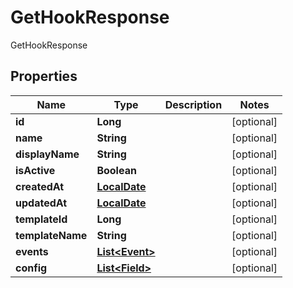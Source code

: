 

# GetHookResponse

GetHookResponse
## Properties

Name | Type | Description | Notes
------------ | ------------- | ------------- | -------------
**id** | **Long** |  |  [optional]
**name** | **String** |  |  [optional]
**displayName** | **String** |  |  [optional]
**isActive** | **Boolean** |  |  [optional]
**createdAt** | [**LocalDate**](LocalDate.md) |  |  [optional]
**updatedAt** | [**LocalDate**](LocalDate.md) |  |  [optional]
**templateId** | **Long** |  |  [optional]
**templateName** | **String** |  |  [optional]
**events** | [**List&lt;Event&gt;**](Event.md) |  |  [optional]
**config** | [**List&lt;Field&gt;**](Field.md) |  |  [optional]



